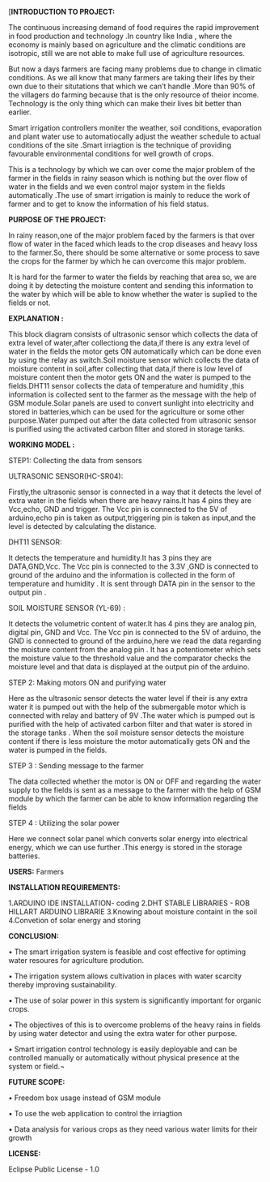 [**INTRODUCTION TO PROJECT:**

 The continuous increasing demand of food requires the rapid improvement in food  production and technology .In country like India , where the economy is mainly based on agriculture and the climatic conditions are isotropic, still we are not able to make full use of agriculture resources.

But now a days farmers are facing  many problems due to change in climatic conditions.
As we all know that many farmers are taking their lifes by their own due to their situtations that which  we can’t handle .More than 90% of the villagers do farming because that is the only resource of theior income. Technology is the only thing which can make their lives bit better than earlier.
  
Smart irrigation controllers moniter the weather, soil conditions, evaporation and plant water use to automatiocally adjust the weather schedule to actual conditions of the site .Smart irriagtion is the technique of providing favourable environmental conditions for well growth of crops.
 
This is a technology by which we can over come the major problem of the farmer in the fields in rainy season which is nothing but the over flow of water in the fields and we even control major system in the fields automatically .The use of smart irrigation is mainly to reduce the work of farmer and to get to know  the information of his field status.

**PURPOSE OF THE PROJECT:**

In rainy reason,one of the major problem faced by the farmers is that over flow of water in the faced which leads to the crop diseases and heavy loss to the farmer.So, there should be some alternative or some process to save the crops for the farmer by which he can overcome this major problem.

It is hard for the farmer to water the fields by reaching that area so, we are doing it by detecting the moisture content and sending this information to the water by which will be able to know whether the water is suplied to the fields or not.

**EXPLANATION :**


This block diagram consists of ultrasonic sensor which collects the data of extra level of water,after collectiong the data,if there is any extra level of water in the fields the motor gets ON automatically which can be done even by using the relay as switch.Soil moisture sensor which collects the data of moisture content in soil,after collecting that data,if there is low level of moisture content then the motor gets ON and the water is pumped to the fields.DHT11 sensor collects the data of  temperature and humidity ,this information is collected sent to the farmer as the message with the help of GSM module.Solar panels are used to convert sunlight into electricity and stored in batteries,which can be used for the agriculture or some other purpose.Water pumped out after the data collected from ultrasonic sensor is purified using the activated carbon filter and stored in storage tanks.

**WORKING MODEL :**

STEP1: Collecting the data from sensors

ULTRASONIC SENSOR(HC-SR04):

Firstly,the ultrasonic sensor is connected in a way that it detects the level of extra water
in the fields when there are heavy rains.It has 4 pins they are Vcc,echo, GND and trigger.
The Vcc pin is connected to the 5V of arduino,echo pin is taken as output,triggering pin is taken as input,and the level is detected by calculating the distance.

DHT11 SENSOR:

It detects the temperature and humidity.It has 3 pins they are DATA,GND,Vcc.
The Vcc pin is connected to the 3.3V ,GND is connected to ground of the arduino and the information is collected in the form of temperature and humidity . It is sent through DATA pin in the sensor to the output pin .

SOIL MOISTURE SENSOR (YL-69) :

It detects the volumetric content of water.It has 4 pins they are analog pin, digital pin, GND and Vcc. The Vcc pin is connected to the 5V of arduino, the GND is connected to ground of the arduino,here we read the data regarding the moisture content from the analog pin .
It has a potentiometer which sets the moisture value to the threshold value and the comparator checks the moisture level and that data is displayed at the output pin of the arduino.

STEP 2: Making motors ON and purifying water

Here as the ultrasonic sensor detects the water level if their is any extra water it is pumped out with the help of the submergable motor which is connected with relay  and battery of 9V .The water which is pumped out is purified with the help of activated carbon filter and that water is stored in the storage tanks .
When the soil moisture sensor detects the moisture content if there is less moisture the motor automatically gets ON and the water is pumped in the fields.

STEP 3 : Sending message to the farmer

The data collected whether the motor is ON or OFF and regarding the water supply to the fields is sent as a message to the farmer with the help of GSM module by which the farmer can be able to know information regarding the fields 

STEP 4 : Utilizing the solar power

Here we connect solar panel which converts solar energy into electrical energy, which we can use further .This energy is stored in the  storage batteries.

**USERS:**
Farmers


**INSTALLATION REQUIREMENTS:**


1.ARDUINO IDE INSTALLATION- coding
2.DHT STABLE LIBRARIES    - ROB HILLART ARDUINO LIBRARIE
3.Knowing about moisture containt in the soil
4.Convetion of solar energy and storing

**CONCLUSION:**

•	The smart irrigation system is feasible and cost effective for optiming water resoures for agriculture prodution.

•	The irrigation system allows cultivation in places with water scarcity thereby improving sustainability.

•	The use of solar power in this system is significantly important for organic crops.


•	The objectives of this is to overcome problems of the heavy rains in fields  by using water detector and using the extra water for other purpose.

•	Smart irrigation control technology is easily deployable and can be controlled manually or automatically without physical presence at the system or field.¬


**FUTURE SCOPE:**


•	Freedom box usage instead of GSM module

•	To use the web application to control the irriagtion

•	Data analysis for   various crops as they need various water limits for their growth

**LICENSE:**

Eclipse Public License -  1.0

[](https://code.swecha.org/agriculture/smart-irrigation/blob/master/LICENSE)


